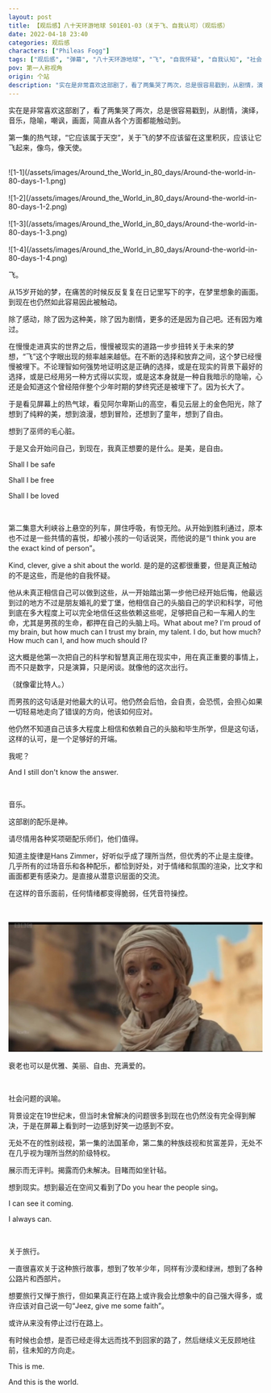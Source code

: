 ```yaml
---
layout: post
title: 【观后感】八十天环游地球 S01E01-03（关于飞、自我认可）（观后感）
date: 2022-04-18 23:40
categories: 观后感
characters: ["Phileas Fogg"]
tags: ["观后感", "弹幕", "八十天环游地球", "飞", "自我怀疑", "自我认知", "社会"]
pov: 第一人称视角
origin: 个站
description: "实在是非常喜欢这部剧了，看了两集哭了两次，总是很容易戳到，从剧情，演绎，音乐，隐喻，嘲讽，画面，简直从各个方面都能触动到。<br>第一集的热气球，“它应该属于天空”，关于飞的梦不应该留在这里积灰，应该让它飞起来，像鸟，像天使。"
---
```


实在是非常喜欢这部剧了，看了两集哭了两次，总是很容易戳到，从剧情，演绎，音乐，隐喻，嘲讽，画面，简直从各个方面都能触动到。

第一集的热气球，“它应该属于天空”，关于飞的梦不应该留在这里积灰，应该让它飞起来，像鸟，像天使。

<br>
![1-1](/assets/images/Around_the_World_in_80_days/Around-the-world-in-80-days-1-1.png)
<br><br>
![1-2](/assets/images/Around_the_World_in_80_days/Around-the-world-in-80-days-1-2.png)
<br><br>
![1-3](/assets/images/Around_the_World_in_80_days/Around-the-world-in-80-days-1-3.png)
<br><br>
![1-4](/assets/images/Around_the_World_in_80_days/Around-the-world-in-80-days-1-4.png)
<br>

飞。

从15岁开始的梦，在痛苦的时候反反复复在日记里写下的字，在梦里想象的画面。到现在也仍然如此容易因此被触动。

除了感动，除了因为这种美，除了因为剧情，更多的还是因为自己吧。还有因为难过。

在慢慢走进真实的世界之后，慢慢被现实的道路一步步扭转关于未来的梦想，“飞”这个字眼出现的频率越来越低。在不断的选择和放弃之间，这个梦已经慢慢被埋下。不论理智如何强势地证明这是正确的选择，或是在现实的背景下最好的选择，或是已经用另一种方式得以实现，或是这本身就是一种自我暗示的隐喻，心还是会知道这个曾经陪伴整个少年时期的梦终究还是被埋下了。因为长大了。

于是看见屏幕上的热气球，看见阿尔卑斯山的高空，看见云层上的金色阳光，除了想到了纯粹的美，想到浪漫，想到冒险，还想到了童年，想到了自由。

想到了巫师的毛心脏。

于是又会开始问自己，到现在，我真正想要的是什么。是美，是自由。

Shall I be safe

Shall I be free

Shall I be loved

<br>

第二集意大利峡谷上悬空的列车，屏住呼吸，有惊无险。从开始到胜利通过，原本也不过是一些共情的喜悦，却被小孩的一句话说哭，而他说的是“I think you are the exact kind of person”。

Kind, clever, give a shit about the world. 是的是的这都很重要，但是真正触动的不是这些，而是他的自我怀疑。

他从未真正相信自己可以做到这些，从一开始踏出第一步他已经开始后悔，他最远到过的地方不过是朋友婚礼的爱丁堡，他相信自己的头脑自己的学识和科学，可他到底在多大程度上可以完全地信任这些依赖这些呢，足够把自己和一车厢人的生命，尤其是男孩的生命，都押在自己的头脑上吗。What about me? I'm proud of my brain, but how much can I trust my brain, my talent. I do, but how much? How much can I, and how much should I?

这大概是他第一次把自己的科学和智慧真正用在现实中，用在真正重要的事情上，而不只是数字，只是演算，只是闲谈。就像他的这次出行。

（就像霍比特人。）

而男孩的这句话是对他最大的认可。他仍然会后怕，会自责，会恐慌，会担心如果一切轻易地走向了错误的方向，他该如何应对。

他仍然不知道自己该多大程度上相信和依赖自己的头脑和毕生所学，但是这句话，这样的认可，是一个足够好的开端。

我呢？

And I still don't know the answer.

<br>

音乐。

这部剧的配乐是神。

请尽情用各种奖项砸配乐师们，他们值得。

知道主旋律是Hans Zimmer，好听似乎成了理所当然，但优秀的不止是主旋律。几乎所有的过场音乐和各种配乐，都恰到好处，对于情绪和氛围的渲染，比文字和画面都更有感染力。是直接从潜意识层面的交流。

在这样的音乐面前，任何情绪都变得脆弱，任凭音符操控。

<br><br>
![3-1](/assets/images/Around_the_World_in_80_days/Around-the-world-in-80-days-3-1.png)
<br>

衰老也可以是优雅、美丽、自由、充满爱的。

<br>

社会问题的讽喻。

背景设定在19世纪末，但当时未曾解决的问题很多到现在也仍然没有完全得到解决，于是在屏幕上看到时一边感到好笑一边感到不安。

无处不在的性别歧视，第一集的法国革命，第二集的种族歧视和贫富差异，无处不在几乎视为理所当然的阶级特权。

展示而无评判。揭露而仍未解决。目睹而如坐针毡。

想到现实。想到最近在空间又看到了Do you hear the people sing。

I can see it coming.

I always can.

<br>

关于旅行。

一直很喜欢关于这种旅行故事，想到了牧羊少年，同样有沙漠和绿洲，想到了各种公路片和西部片。

想要旅行又惮于旅行，但如果真正行在路上或许我会比想象中的自己强大得多，或许应该对自己说一句“Jeez, give me some faith”。

或许从来没有停止过行在路上。

有时候也会想，是否已经走得太远而找不到回家的路了，然后继续义无反顾地往前，往未知的方向走。

This is me.

And this is the world.
